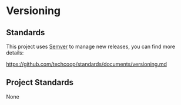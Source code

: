 # Versioning

## Standards
This project uses [Semver](http://semver.org/) to manage new releases, you can find more details: 

https://github.com/techcoop/standards/documents/versioning.md

## Project Standards
None
